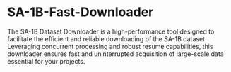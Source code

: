 # SA-1B-Fast-Downloader
The SA-1B Dataset Downloader is a high-performance tool designed to facilitate the efficient and reliable downloading of the SA-1B dataset. Leveraging concurrent processing and robust resume capabilities, this downloader ensures fast and uninterrupted acquisition of large-scale data essential for your projects.

